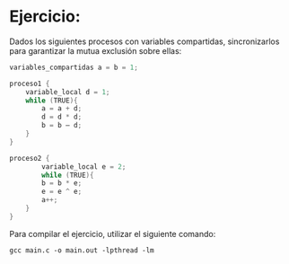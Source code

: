 # Ejercicio:

Dados los siguientes procesos con variables compartidas, sincronizarlos para garantizar la mutua exclusión sobre ellas:

```C
variables_compartidas a = b = 1;

proceso1 {
    variable_local d = 1;
    while (TRUE){
        a = a + d;
        d = d * d;
        b = b – d;
    }
}

proceso2 {
        variable_local e = 2;
        while (TRUE){
        b = b * e;
        e = e ^ e;
        a++;
    }
}
```

Para compilar el ejercicio, utilizar el siguiente comando:

```
gcc main.c -o main.out -lpthread -lm
```

